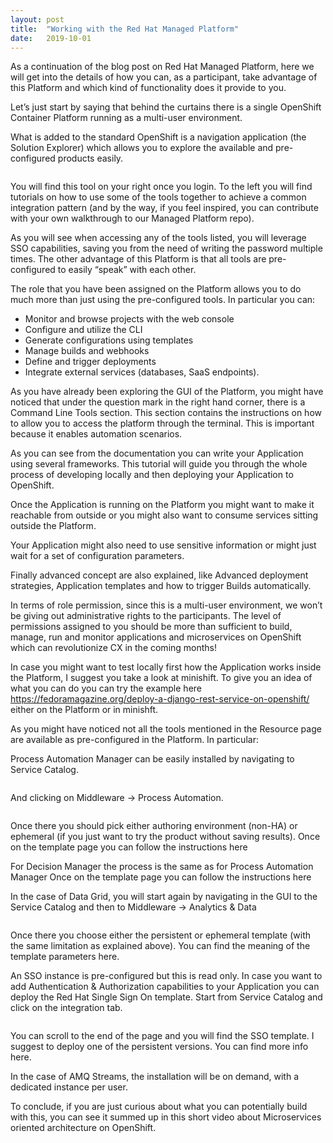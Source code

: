 ```yaml
---
layout: post
title:  "Working with the Red Hat Managed Platform"
date:   2019-10-01
---
```


As a continuation of the blog post on Red Hat Managed Platform, here we will get into the details of how you can, as a participant, take advantage of this Platform and which kind of functionality does it provide to you.

Let’s just start by saying that behind the curtains there is a single OpenShift Container Platform running as a multi-user environment. 

What is added to the standard OpenShift is a navigation application (the Solution Explorer) which allows you to explore the available and pre-configured products easily.

<center><img src="{{ '/assets/img/red_hat_open_source_stack.png' | prepend: site.baseurl }}" alt=""></center>

You will find this tool on your right once you login. To the left you will find tutorials on how to use some of the tools together to achieve a common integration pattern (and by the way, if you feel inspired, you can contribute with your own walkthrough to our Managed Platform repo).

As you will see when accessing any of the tools listed, you will leverage SSO capabilities, saving you from the need of writing the password multiple times. The other advantage of this Platform is that all tools are pre-configured to easily “speak” with each other.

The role that you have been assigned on the Platform allows you to do much more than just using the pre-configured tools. In particular you can:

 - Monitor and browse projects with the web console
 - Configure and utilize the CLI
 - Generate configurations using templates
 - Manage builds and webhooks
 - Define and trigger deployments
 - Integrate external services (databases, SaaS endpoints).

As you have already been exploring the GUI of the Platform, you might have noticed that under the question mark in the right hand corner, there is a Command Line Tools section. This section contains the instructions on how to allow you to access the platform through the terminal. This is important because it enables automation scenarios.

As you can see from the documentation you can write your Application using several frameworks. This tutorial will guide you through the whole process of developing locally and then deploying your Application to OpenShift.

Once the Application is running on the Platform you might want to make it reachable from outside or you might also want to consume services sitting outside the Platform.

Your Application might also need to use sensitive information or might just wait for a set of configuration parameters.

Finally advanced concept are also explained, like Advanced deployment strategies, Application templates and how to trigger Builds automatically.

In terms of role permission, since this is a multi-user environment, we won’t be giving out administrative rights to the participants. The level of permissions assigned to you should be more than sufficient to build, manage, run and monitor applications and microservices on OpenShift which can revolutionize CX in the coming months!

In case you might want to test locally first how the Application works inside the Platform, I suggest you take a look at minishift.
To give you an idea of what you can do you can try the example here 
https://fedoramagazine.org/deploy-a-django-rest-service-on-openshift/ either on the Platform or in minishft.

As you might have noticed not all the tools mentioned in the Resource page are available as pre-configured in the Platform.
In particular:

Process Automation Manager can be easily installed by navigating to Service Catalog.

<center><img src="{{ '/assets/img/red_hat_open_source_stack.png' | prepend: site.baseurl }}" alt=""></center>

And clicking on Middleware -> Process Automation.

<center><img src="{{ '/assets/img/red_hat_open_source_stack.png' | prepend: site.baseurl }}" alt=""></center>

Once there you should pick either authoring environment (non-HA) or ephemeral (if you just want to try the product without saving results).
Once on the template page you can follow the instructions here 

For Decision Manager the process is the same as for Process Automation Manager
Once on the template page you can follow the instructions here

In the case of Data Grid, you will start again by navigating in the GUI to the Service Catalog and then to Middleware -> Analytics & Data

<center><img src="{{ '/assets/img/red_hat_open_source_stack.png' | prepend: site.baseurl }}" alt=""></center>

Once there you choose either the persistent or ephemeral template (with the same limitation as explained above). 
You can find the meaning of the template parameters here.

An SSO instance is pre-configured but this is read only. In case you want to add Authentication & Authorization capabilities to your Application you can deploy the Red Hat Single Sign On template.
Start from Service Catalog and click on the integration tab.

<center><img src="{{ '/assets/img/red_hat_open_source_stack.png' | prepend: site.baseurl }}" alt=""></center>


You can scroll to the end of the page and you will find the SSO template. I suggest to deploy one of the persistent versions. You can find more info here.

In the case of AMQ Streams, the installation will be on demand, with a dedicated instance per user.

To conclude, if you are just curious about what you can potentially build with this, you can see it summed up in this short video about Microservices oriented architecture on OpenShift.
